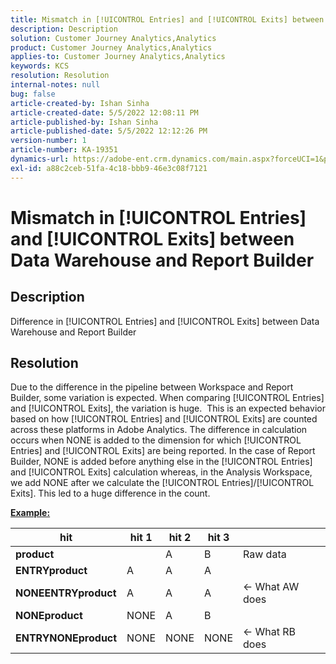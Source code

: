 ```yaml
---
title: Mismatch in [!UICONTROL Entries] and [!UICONTROL Exits] between Data Warehouse and Report Builder
description: Description
solution: Customer Journey Analytics,Analytics
product: Customer Journey Analytics,Analytics
applies-to: Customer Journey Analytics,Analytics
keywords: KCS
resolution: Resolution
internal-notes: null
bug: false
article-created-by: Ishan Sinha
article-created-date: 5/5/2022 12:08:11 PM
article-published-by: Ishan Sinha
article-published-date: 5/5/2022 12:12:26 PM
version-number: 1
article-number: KA-19351
dynamics-url: https://adobe-ent.crm.dynamics.com/main.aspx?forceUCI=1&pagetype=entityrecord&etn=knowledgearticle&id=92c7a606-6ccc-ec11-a7b5-6045bd00db25
exl-id: a88c2ceb-51fa-4c18-bbb9-46e3c08f7121
---
```

# Mismatch in [!UICONTROL Entries] and [!UICONTROL Exits] between Data Warehouse and Report Builder

## Description

Difference in [!UICONTROL Entries] and [!UICONTROL Exits] between Data Warehouse and Report Builder

## Resolution


Due to the difference in the pipeline between Workspace and Report Builder, some variation is expected. When comparing [!UICONTROL Entries] and [!UICONTROL Exits], the variation is huge. 
 This is an expected behavior based on how [!UICONTROL Entries] and [!UICONTROL Exits] are counted across these platforms in Adobe Analytics. The difference in calculation occurs when NONE is added to the dimension for which [!UICONTROL Entries] and [!UICONTROL Exits] are being reported. In the case of Report Builder, NONE is added before anything else in the [!UICONTROL Entries] and [!UICONTROL Exits] calculation whereas, in the Analysis Workspace, we add NONE after we calculate the [!UICONTROL Entries]/[!UICONTROL Exits]. This led to a huge difference in the count.

<u><b>Example:</b></u>


| <b>hit</b> | <b>hit 1</b> | <b>hit 2</b> | <b>hit 3</b> |   |
| --- | --- | --- | --- | --- |
| <b>product</b> |   | A | B | Raw data |
| <b>ENTRYproduct</b> | A | A | A |   |
| <b>NONEENTRYproduct</b> | A | A | A | ← What AW does |
| <b>NONEproduct</b> | NONE | A | B |   |
| <b>ENTRYNONEproduct</b> | NONE | NONE | NONE | ← What RB does |
